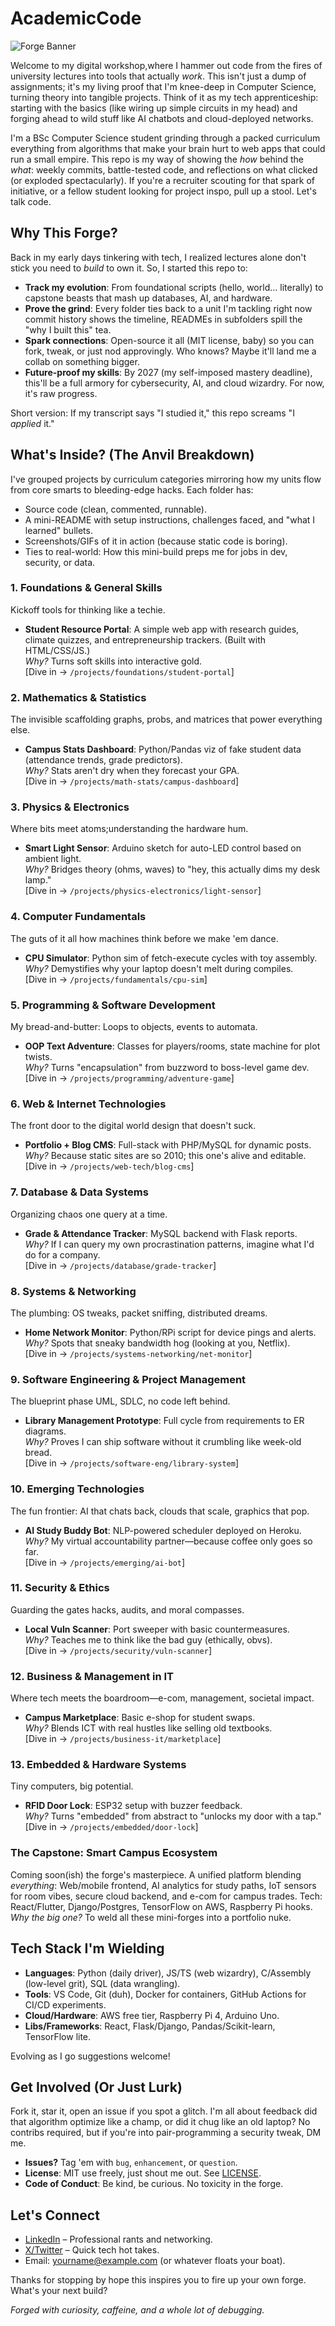 # AcademicCode

![Forge Banner](https://via.placeholder.com/1200x300/1a1a1a/ffffff?text=Academic+Code+Forge+-+Building+Tech+One+Project+at+a+Time) <!-- Replace with a custom image later, like a anvil/code mashup -->

Welcome to my digital workshop,where I hammer out code from the fires of university lectures into tools that actually *work*. This isn't just a dump of assignments; it's my living proof that I'm knee-deep in Computer Science, turning theory into tangible projects. Think of it as my tech apprenticeship: starting with the basics (like wiring up simple circuits in my head) and forging ahead to wild stuff like AI chatbots and cloud-deployed networks.

I'm a BSc Computer Science student grinding through a packed curriculum everything from algorithms that make your brain hurt to web apps that could run a small empire. This repo is my way of showing the *how* behind the *what*: weekly commits, battle-tested code, and reflections on what clicked (or exploded spectacularly). If you're a recruiter scouting for that spark of initiative, or a fellow student looking for project inspo, pull up a stool. Let's talk code.

## Why This Forge?
Back in my early days tinkering with tech, I realized lectures alone don't stick you need to *build* to own it. So, I started this repo to:
- **Track my evolution**: From foundational scripts (hello, world... literally) to capstone beasts that mash up databases, AI, and hardware.
- **Prove the grind**: Every folder ties back to a unit I'm tackling right now commit history shows the timeline, READMEs in subfolders spill the "why I built this" tea.
- **Spark connections**: Open-source it all (MIT license, baby) so you can fork, tweak, or just nod approvingly. Who knows? Maybe it'll land me a collab on something bigger.
- **Future-proof my skills**: By 2027 (my self-imposed mastery deadline), this'll be a full armory for cybersecurity, AI, and cloud wizardry. For now, it's raw progress.

Short version: If my transcript says "I studied it," this repo screams "I *applied* it."

## What's Inside? (The Anvil Breakdown)
I've grouped projects by curriculum categories mirroring how my units flow from core smarts to bleeding-edge hacks. Each folder has:
- Source code (clean, commented, runnable).
- A mini-README with setup instructions, challenges faced, and "what I learned" bullets.
- Screenshots/GIFs of it in action (because static code is boring).
- Ties to real-world: How this mini-build preps me for jobs in dev, security, or data.

### 1. **Foundations & General Skills**  
   Kickoff tools for thinking like a techie.  
   - **Student Resource Portal**: A simple web app with research guides, climate quizzes, and entrepreneurship trackers. (Built with HTML/CSS/JS.)  
     *Why?* Turns soft skills into interactive gold.  
   [Dive in → `/projects/foundations/student-portal`]

### 2. **Mathematics & Statistics**  
   The invisible scaffolding graphs, probs, and matrices that power everything else.  
   - **Campus Stats Dashboard**: Python/Pandas viz of fake student data (attendance trends, grade predictors).  
     *Why?* Stats aren't dry when they forecast your GPA.  
   [Dive in → `/projects/math-stats/campus-dashboard`]

### 3. **Physics & Electronics**  
   Where bits meet atoms;understanding the hardware hum.  
   - **Smart Light Sensor**: Arduino sketch for auto-LED control based on ambient light.  
     *Why?* Bridges theory (ohms, waves) to "hey, this actually dims my desk lamp."  
   [Dive in → `/projects/physics-electronics/light-sensor`]

### 4. **Computer Fundamentals**  
   The guts of it all how machines think before we make 'em dance.  
   - **CPU Simulator**: Python sim of fetch-execute cycles with toy assembly.  
     *Why?* Demystifies why your laptop doesn't melt during compiles.  
   [Dive in → `/projects/fundamentals/cpu-sim`]

### 5. **Programming & Software Development**  
   My bread-and-butter: Loops to objects, events to automata.  
   - **OOP Text Adventure**: Classes for players/rooms, state machine for plot twists.  
     *Why?* Turns "encapsulation" from buzzword to boss-level game dev.  
   [Dive in → `/projects/programming/adventure-game`]

### 6. **Web & Internet Technologies**  
   The front door to the digital world design that doesn't suck.  
   - **Portfolio + Blog CMS**: Full-stack with PHP/MySQL for dynamic posts.  
     *Why?* Because static sites are so 2010; this one's alive and editable.  
   [Dive in → `/projects/web-tech/blog-cms`]

### 7. **Database & Data Systems**  
   Organizing chaos one query at a time.  
   - **Grade & Attendance Tracker**: MySQL backend with Flask reports.  
     *Why?* If I can query my own procrastination patterns, imagine what I'd do for a company.  
   [Dive in → `/projects/database/grade-tracker`]

### 8. **Systems & Networking**  
   The plumbing: OS tweaks, packet sniffing, distributed dreams.  
   - **Home Network Monitor**: Python/RPi script for device pings and alerts.  
     *Why?* Spots that sneaky bandwidth hog (looking at you, Netflix).  
   [Dive in → `/projects/systems-networking/net-monitor`]

### 9. **Software Engineering & Project Management**  
   The blueprint phase UML, SDLC, no code left behind.  
   - **Library Management Prototype**: Full cycle from requirements to ER diagrams.  
     *Why?* Proves I can ship software without it crumbling like week-old bread.  
   [Dive in → `/projects/software-eng/library-system`]

### 10. **Emerging Technologies**  
   The fun frontier: AI that chats back, clouds that scale, graphics that pop.  
   - **AI Study Buddy Bot**: NLP-powered scheduler deployed on Heroku.  
     *Why?* My virtual accountability partner—because coffee only goes so far.  
   [Dive in → `/projects/emerging/ai-bot`]

### 11. **Security & Ethics**  
   Guarding the gates hacks, audits, and moral compasses.  
   - **Local Vuln Scanner**: Port sweeper with basic countermeasures.  
     *Why?* Teaches me to think like the bad guy (ethically, obvs).  
   [Dive in → `/projects/security/vuln-scanner`]

### 12. **Business & Management in IT**  
   Where tech meets the boardroom—e-com, management, societal impact.  
   - **Campus Marketplace**: Basic e-shop for student swaps.  
     *Why?* Blends ICT with real hustles like selling old textbooks.  
   [Dive in → `/projects/business-it/marketplace`]

### 13. **Embedded & Hardware Systems**  
   Tiny computers, big potential.  
   - **RFID Door Lock**: ESP32 setup with buzzer feedback.  
     *Why?* Turns "embedded" from abstract to "unlocks my door with a tap."  
   [Dive in → `/projects/embedded/door-lock`]

### The Capstone: **Smart Campus Ecosystem**  
Coming soon(ish) the forge's masterpiece. A unified platform blending *everything*: Web/mobile frontend, AI analytics for study paths, IoT sensors for room vibes, secure cloud backend, and e-com for campus trades. Tech: React/Flutter, Django/Postgres, TensorFlow on AWS, Raspberry Pi hooks.  
*Why the big one?* To weld all these mini-forges into a portfolio nuke. 


## Tech Stack I'm Wielding
- **Languages**: Python (daily driver), JS/TS (web wizardry), C/Assembly (low-level grit), SQL (data wrangling).  
- **Tools**: VS Code, Git (duh), Docker for containers, GitHub Actions for CI/CD experiments.  
- **Cloud/Hardware**: AWS free tier, Raspberry Pi 4, Arduino Uno.  
- **Libs/Frameworks**: React, Flask/Django, Pandas/Scikit-learn, TensorFlow lite.  

Evolving as I go suggestions welcome!

## Get Involved (Or Just Lurk)
Fork it, star it, open an issue if you spot a glitch. I'm all about feedback did that algorithm optimize like a champ, or did it chug like an old laptop? No contribs required, but if you're into pair-programming a security tweak, DM me.  

- **Issues?** Tag 'em with `bug`, `enhancement`, or `question`.  
- **License**: MIT use freely, just shout me out. See [LICENSE](LICENSE).  
- **Code of Conduct**: Be kind, be curious. No toxicity in the forge.

## Let's Connect
- [LinkedIn](https://linkedin.com/in/yourusername) – Professional rants and networking.  
- [X/Twitter](https://x.com/yourhandle) – Quick tech hot takes.  
- Email: yourname@example.com (or whatever floats your boat).  

Thanks for stopping by hope this inspires you to fire up your own forge. What's your next build?  

*Forged with curiosity, caffeine, and a whole lot of debugging.*
<!-- Add a footer image or GIF of code compiling successfully? -->

